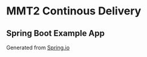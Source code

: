 # MMT2 Continous Delivery

## Spring Boot Example App
Generated from [Spring.io](https://start.spring.io/#!type=maven-project&language=java&platformVersion=3.0.4&packaging=jar&jvmVersion=17&groupId=com.example&artifactId=%20example-spring-app&name=%20example-spring-app&description=Spring%20Boot%20Example%20Project&packageName=com.example.%20example-spring-app&dependencies=devtools,lombok,configuration-processor,web,actuator)

